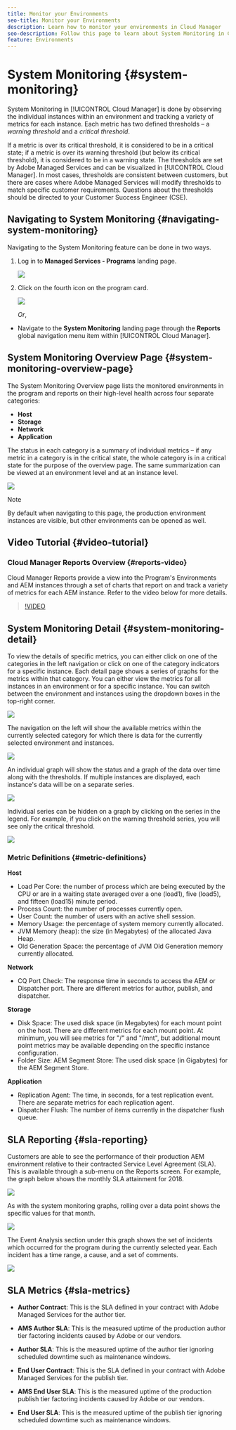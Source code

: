 ```yaml
---
title: Monitor your Environments
seo-title: Monitor your Environments
description: Learn how to monitor your environments in Cloud Manager
seo-description: Follow this page to learn about System Monitoring in Cloud Manager that is done by observing the individual instances within an environment and tracking a variety of metrics for each instance.
feature: Environments
---
```


# System Monitoring {#system-monitoring}

System Monitoring in [!UICONTROL Cloud Manager] is done by observing the individual instances within an environment and tracking a variety of metrics for each instance. Each metric has two defined thresholds – a *warning threshold* and a *critical threshold*. 

If a metric is over its critical threshold, it is considered to be in a critical state; if a metric is over its warning threshold (but below its critical threshold), it is considered to be in a warning state. The thresholds are set by Adobe Managed Services and can be visualized in [!UICONTROL Cloud Manager]. In most cases, thresholds are consistent between customers, but there are cases where Adobe Managed Services will modify thresholds to match specific customer requirements. Questions about the thresholds should be directed to your Customer Success Engineer (CSE).

## Navigating to System Monitoring {#navigating-system-monitoring}

Navigating to the System Monitoring feature can be done in two ways. 

1. Log in to **Managed Services - Programs** landing page.

   ![](assets/ProgramLanding.png)

1. Click on the fourth icon on the program card.
 
   ![](assets/first-timea1.png)

   *Or*,

* Navigate to the **System Monitoring** landing page through the **Reports** global navigation menu item within [!UICONTROL Cloud Manager].


## System Monitoring Overview Page {#system-monitoring-overview-page}

The System Monitoring Overview page lists the monitored environments in the program and reports on their high-level health across four separate categories:

* **Host**
* **Storage**
* **Network**
* **Application**

The status in each category is a summary of individual metrics – if any metric in a category is in the critical state, the whole category is in a critical state for the purpose of the overview page. The same summarization can be viewed at an environment level and at an instance level. 

![](assets/System-Monitoring-Reports.png)

>[!NOTE]
>
>By default when navigating to this page, the production environment instances are visible, but other environments can be opened as well.

## Video Tutorial {#video-tutorial}

### Cloud Manager Reports Overview {#reports-video}

Cloud Manager Reports provide a view into the Program's Environments and AEM instances through a set of charts that report on and track a variety of metrics for each AEM instance.
Refer to the video below for more details.

>[!VIDEO](https://video.tv.adobe.com/v/26315/)

## System Monitoring Detail {#system-monitoring-detail}

To view the details of specific metrics, you can either click on one of the categories in the left navigation or click on one of the category indicators for a specific instance. Each detail page shows a series of graphs for the metrics within that category. You can either view the metrics for all instances in an environment or for a specific instance. You can switch between the environment and instances using the dropdown boxes in the top-right corner.

![](assets/System_Monitoring1.png)

The navigation on the left will show the available metrics within the currently selected category for which there is data for the currently selected environment and instances.

![](assets/System_Monitoring2.png)

An individual graph will show the status and a graph of the data over time along with the thresholds. If multiple instances are displayed, each instance's data will be on a separate series.

![](assets/Monitoring_Graphs1.png)

Individual series can be hidden on a graph by clicking on the series in the legend. 
For example, if you click on the warning threshold series, you will see only the critical threshold.

![](assets/Monitoring_Graphs2.png)

### Metric Definitions {#metric-definitions}

**Host**

* Load Per Core: the number of process which are being executed by the CPU or are in a waiting state averaged over a one (load1), five (load5), and fifteen (load15) minute period.
* Process Count: the number of processes currently open.
* User Count: the number of users with an active shell session.
* Memory Usage: the percentage of system memory currently allocated.
* JVM Memory (heap): the size (in Megabytes) of the allocated Java Heap.
* Old Generation Space: the percentage of JVM Old Generation memory currently allocated.

**Network**

* CQ Port Check: The response time in seconds to access the AEM or Dispatcher port. There are different metrics for author, publish, and dispatcher.

**Storage**

* Disk Space: The used disk space (in Megabytes) for each mount point on the host. There are different metrics for each mount point. At minimum, you will see metrics for "/" and "/mnt", but additional mount point metrics may be available depending on the specific instance configuration.
* Folder Size: AEM Segment Store: The used disk space (in Gigabytes) for the AEM Segment Store.

**Application**

* Replication Agent: The time, in seconds, for a test replication event. There are separate metrics for each replication agent.
* Dispatcher Flush: The number of items currently in the dispatcher flush queue.

## SLA Reporting {#sla-reporting}

Customers are able to see the performance of their production AEM environment relative to their contracted Service Level Agreement (SLA). This is available through a sub-menu on the Reports screen. 
For example, the graph below shows the monthly SLA attainment for 2018.

![](assets/SLA-Reports-one.png)

As with the system monitoring graphs, rolling over a data point shows the specific values for that month.

![](assets/SLA-Reports-two.png)

The Event Analysis section under this graph shows the set of incidents which occurred for the program during the currently selected year. Each incident has a time range, a cause, and a set of comments.

![](assets/sla-reporting3.png)

## SLA Metrics {#sla-metrics}

* **Author Contract**: This is the SLA defined in your contract with Adobe Managed Services for the author tier.

* **AMS Author SLA**: This is the measured uptime of the production author tier factoring incidents caused by Adobe or our vendors.

* **Author SLA**: This is the measured uptime of the author tier ignoring scheduled downtime such as maintenance windows.

* **End User Contract**: This is the SLA defined in your contract with Adobe Managed Services for the publish tier.

* **AMS End User SLA**: This is the measured uptime of the production publish tier factoring incidents caused by Adobe or our vendors.

* **End User SLA**: This is the measured uptime of the publish tier ignoring scheduled downtime such as maintenance windows.